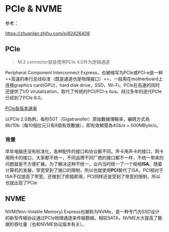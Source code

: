 # PCIe & NVME

参考：

https://zhuanlan.zhihu.com/p/62426408

## PCIe

> M.2 connector就是使用PCIe 4.0作为逻辑通道

Peripheral Component Interconnect Express，也被缩写为PCIe或PCI-e是一种==高速的串行总线标准（既是通道也是物理接口）==，一般用在motherboard上连接graphics card(GPU)，hard disk drive，SSD，Wi-Fi。PCIe在高速的同时还提供了I/O virutalization，取代了传统的PCI/PCI-x bus。经过多年的迭代PCIe已经到了PCIe 6.0。

[PCIe各版本速率](https://zh.wikipedia.org/wiki/PCI_Express)

以PCIe 2.0為例，每秒5GT（Gigatransfer）原始數據傳輸率，編碼方式為8b/10b（每10個位元只有8個有效數據），即有效頻寬為4Gb/s = 500MByte/s。

### 背景

早年电脑还没有标准化，各种配件的接口和协议都不同。声卡用声卡的接口，网卡用网卡的接口，大家都不统一，不同品牌不同厂商的接口都不一样，不统一带来的问题就是不方便扩展。为了解决这种不统一，业内当时统一了一个规格**ISA**。随着计算机的发展，带宽受到了接口的限制，所以也就使用**PCI**替代了ISA，PCI相对于ISA不仅提高了带宽，还做到了即插即用，PCI同样还是受到了带宽的限制，所以也就出现了PCIe

## NVME

NVM(Non-Volatile Memory) Express也被称为NVMe，是一种专门为SSD设计的新型传输协议通过PCIe物理通道来传输数据。相较SATA，NVME大大提高了数据的吞吐量（也和NVME协议版本有关）。









